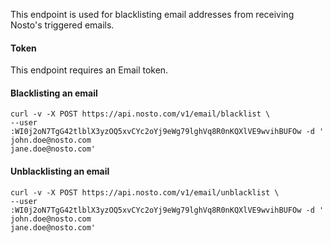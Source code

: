 This endpoint is used for blacklisting email addresses from receiving Nosto's triggered emails.

#### Token

This endpoint requires an Email token.

#### Blacklisting an email

```shell
curl -v -X POST https://api.nosto.com/v1/email/blacklist \
--user :WI0j2oN7TgG42tlblX3yzOQ5xvCYc2oYj9eWg79lghVq8R0nKQXlVE9wvihBUFOw -d '
john.doe@nosto.com
jane.doe@nosto.com'
```

#### Unblacklisting an email

```shell
curl -v -X POST https://api.nosto.com/v1/email/unblacklist \
--user :WI0j2oN7TgG42tlblX3yzOQ5xvCYc2oYj9eWg79lghVq8R0nKQXlVE9wvihBUFOw -d '
john.doe@nosto.com
jane.doe@nosto.com'
```